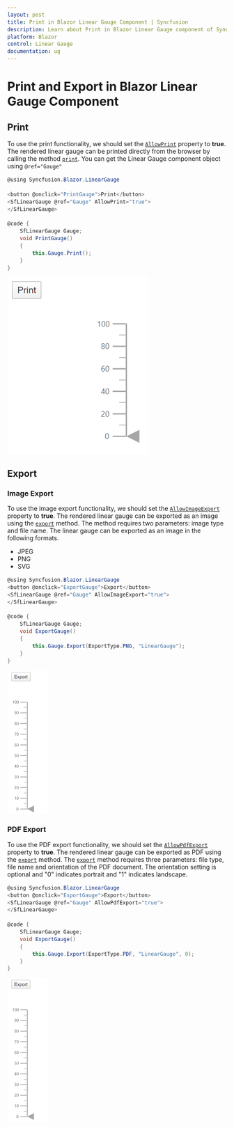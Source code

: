 ```yaml
---
layout: post
title: Print in Blazor Linear Gauge Component | Syncfusion 
description: Learn about Print in Blazor Linear Gauge component of Syncfusion, and more details.
platform: Blazor
control: Linear Gauge
documentation: ug
---
```


# Print and Export in Blazor Linear Gauge Component

## Print

To use the print functionality, we should set the [`AllowPrint`](https://help.syncfusion.com/cr/blazor/Syncfusion.Blazor~Syncfusion.Blazor.LinearGauge.LinearGaugeModel~AllowPrint.html) property to **true**. The rendered linear gauge can be printed directly from the browser by calling the method [`print`](https://help.syncfusion.com/cr/blazor/Syncfusion.Blazor~Syncfusion.Blazor.LinearGauge.SfLinearGauge~Print.html). You can get the Linear Gauge component object using `@ref="Gauge"`

```csharp
@using Syncfusion.Blazor.LinearGauge

<button @onclick="PrintGauge">Print</button>
<SfLinearGauge @ref="Gauge" AllowPrint="true">
</SfLinearGauge>

@code {
    SfLinearGauge Gauge;
    void PrintGauge()
    {
        this.Gauge.Print();
    }
}
```

![Linear Gauge Print Sample](images/print.png)

## Export

### Image Export

To use the image export functionality, we should set the [`AllowImageExport`](https://help.syncfusion.com/cr/blazor/Syncfusion.Blazor~Syncfusion.Blazor.LinearGauge.LinearGaugeModel~AllowImageExport.html) property to **true**. The rendered linear gauge can be exported as an image using the [`export`](https://help.syncfusion.com/cr/blazor/Syncfusion.Blazor~Syncfusion.Blazor.LinearGauge.SfLinearGauge~Export.html) method. The method requires two parameters: image type and file name. The linear gauge can be exported as an image in the following formats.

* JPEG
* PNG
* SVG

```csharp
@using Syncfusion.Blazor.LinearGauge
<button @onclick="ExportGauge">Export</button>
<SfLinearGauge @ref="Gauge" AllowImageExport="true">
</SfLinearGauge>

@code {
    SfLinearGauge Gauge;
    void ExportGauge()
    {
        this.Gauge.Export(ExportType.PNG, "LinearGauge");
    }
}
```

![Linear Gauge Export Sample](images/export.png)

### PDF Export

To use the PDF export functionality, we should set the [`AllowPdfExport`](https://help.syncfusion.com/cr/blazor/Syncfusion.Blazor~Syncfusion.Blazor.LinearGauge.LinearGaugeModel~AllowPdfExport.html) property to **true**. The rendered linear gauge can be exported as PDF using the [`export`](https://help.syncfusion.com/cr/blazor/Syncfusion.Blazor~Syncfusion.Blazor.LinearGauge.SfLinearGauge~Export.html) method. The [`export`](https://help.syncfusion.com/cr/blazor/Syncfusion.Blazor~Syncfusion.Blazor.LinearGauge.SfLinearGauge~Export.html) method requires three parameters: file type, file name and orientation of the PDF document. The orientation setting is optional and "0" indicates portrait and "1" indicates landscape.

```csharp
@using Syncfusion.Blazor.LinearGauge
<button @onclick="ExportGauge">Export</button>
<SfLinearGauge @ref="Gauge" AllowPdfExport="true">
</SfLinearGauge>

@code {
    SfLinearGauge Gauge;
    void ExportGauge()
    {
        this.Gauge.Export(ExportType.PDF, "LinearGauge", 0);
    }
}
```

![Linear Gauge Export Sample](images/export.png)
